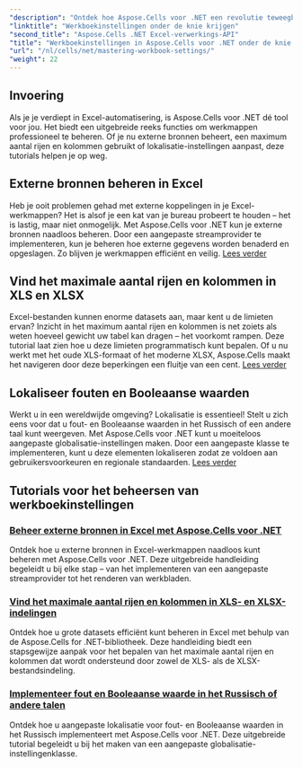 ```yaml
---
"description": "Ontdek hoe Aspose.Cells voor .NET een revolutie teweegbrengt in Excel-beheer. Tutorials behandelen uitgebreid lokalisatie, datasetbeheer, externe bronnen en werkmapinstellingen."
"linktitle": "Werkboekinstellingen onder de knie krijgen"
"second_title": "Aspose.Cells .NET Excel-verwerkings-API"
"title": "Werkboekinstellingen in Aspose.Cells voor .NET onder de knie krijgen"
"url": "/nl/cells/net/mastering-workbook-settings/"
"weight": 22
---
```


## Invoering

Als je je verdiept in Excel-automatisering, is Aspose.Cells voor .NET dé tool voor jou. Het biedt een uitgebreide reeks functies om werkmappen professioneel te beheren. Of je nu externe bronnen beheert, een maximum aantal rijen en kolommen gebruikt of lokalisatie-instellingen aanpast, deze tutorials helpen je op weg.

## Externe bronnen beheren in Excel

Heb je ooit problemen gehad met externe koppelingen in je Excel-werkmappen? Het is alsof je een kat van je bureau probeert te houden – het is lastig, maar niet onmogelijk. Met Aspose.Cells voor .NET kun je externe bronnen naadloos beheren. Door een aangepaste streamprovider te implementeren, kun je beheren hoe externe gegevens worden benaderd en opgeslagen. Zo blijven je werkmappen efficiënt en veilig. [Lees verder](./manage-external-resources-in-excel/)

## Vind het maximale aantal rijen en kolommen in XLS en XLSX

Excel-bestanden kunnen enorme datasets aan, maar kent u de limieten ervan? Inzicht in het maximum aantal rijen en kolommen is net zoiets als weten hoeveel gewicht uw tabel kan dragen – het voorkomt rampen. Deze tutorial laat zien hoe u deze limieten programmatisch kunt bepalen. Of u nu werkt met het oude XLS-formaat of het moderne XLSX, Aspose.Cells maakt het navigeren door deze beperkingen een fluitje van een cent. [Lees verder](./find-maximum-rows-and-columns/)

## Lokaliseer fouten en Booleaanse waarden

Werkt u in een wereldwijde omgeving? Lokalisatie is essentieel! Stelt u zich eens voor dat u fout- en Booleaanse waarden in het Russisch of een andere taal kunt weergeven. Met Aspose.Cells voor .NET kunt u moeiteloos aangepaste globalisatie-instellingen maken. Door een aangepaste klasse te implementeren, kunt u deze elementen lokaliseren zodat ze voldoen aan gebruikersvoorkeuren en regionale standaarden. [Lees verder](./implement-error-and-boolean-value-in-russian-languages/)

## Tutorials voor het beheersen van werkboekinstellingen
### [Beheer externe bronnen in Excel met Aspose.Cells voor .NET](./manage-external-resources-in-excel/)
Ontdek hoe u externe bronnen in Excel-werkmappen naadloos kunt beheren met Aspose.Cells voor .NET. Deze uitgebreide handleiding begeleidt u bij elke stap – van het implementeren van een aangepaste streamprovider tot het renderen van werkbladen.
### [Vind het maximale aantal rijen en kolommen in XLS- en XLSX-indelingen](./find-maximum-rows-and-columns/)
Ontdek hoe u grote datasets efficiënt kunt beheren in Excel met behulp van de Aspose.Cells for .NET-bibliotheek. Deze handleiding biedt een stapsgewijze aanpak voor het bepalen van het maximale aantal rijen en kolommen dat wordt ondersteund door zowel de XLS- als de XLSX-bestandsindeling.
### [Implementeer fout en Booleaanse waarde in het Russisch of andere talen](./implement-error-and-boolean-value-in-russian-languages/)
Ontdek hoe u aangepaste lokalisatie voor fout- en Booleaanse waarden in het Russisch implementeert met Aspose.Cells voor .NET. Deze uitgebreide tutorial begeleidt u bij het maken van een aangepaste globalisatie-instellingenklasse.